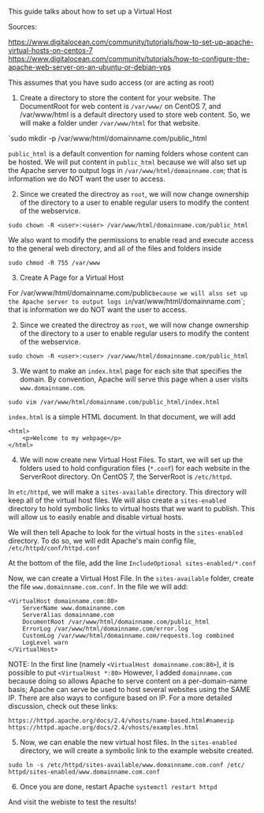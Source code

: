 This guide talks about how to set up a Virtual Host

Sources: 

https://www.digitalocean.com/community/tutorials/how-to-set-up-apache-virtual-hosts-on-centos-7
https://www.digitalocean.com/community/tutorials/how-to-configure-the-apache-web-server-on-an-ubuntu-or-debian-vps

This assumes that you have sudo access (or are acting as root)

1) Create a directory to store the content for your website.
The DocumentRoot for web content is `/var/www/` on CentOS 7,
and /var/www/html is a default directory used to store web
content. So, we will make a folder under `/var/www/html` for 
that website.

`sudo mkdir -p /var/www/html/domainname.com/public_html

`public_html` is a default convention for naming folders whose
content can be hosted. We will put content in `public_html`
because we will also set up the Apache server to output
logs in `/var/www/html/domainname.com`; that is information
we do NOT want the user to access.

2) Since we created the directroy as `root`, we will now
change ownership of the directory to a user to enable 
regular users to modify the content of the webservice.

`sudo chown -R <user>:<user> /var/www/html/domainname.com/public_html`

We also want to modify the permissions to enable read and execute
access to the general web directory, and all of the files and
folders inside

`sudo chmod -R 755 /var/www`

3) Create A Page for a Virtual Host

For /var/www/html/domainname.com/public`
because we will also set up the Apache server to output
logs in `/var/www/html/domainname.com`; that is information
we do NOT want the user to access.

2) Since we created the directroy as `root`, we will now
change ownership of the directory to a user to enable 
regular users to modify the content of the webservice.

`sudo chown -R <user>:<user> /var/www/html/domainname.com/public_html`

3) We want to make an `index.html` page for each site that specifies
the domain. By convention, Apache will serve this page when a user
visits `www.domainname.com`.

`sudo vim /var/www/html/domainname.com/public_html/index.html`

`index.html` is a simple HTML document. In that document,
we will add
```
<html>
    <p>Welcome to my webpage</p>
</html>
```

4) We will now create new Virtual Host Files.
To start, we will set up the folders used to hold configuration
files (`*.conf`) for each website in the ServerRoot directory.
On CentOS 7, the ServerRoot is `/etc/httpd`.

In `etc/httpd`, we will make a `sites-available` directory. This
directory will keep all of the virtual host files. We will also
create a `sites-enabled` directory to hold symbolic links to 
virtual hosts that we want to publish. This will allow us to
easily enable and disable virtual hosts.

We will then tell Apache to look for the virtual hosts in the
`sites-enabled` directory. To do so, we will edit Apache's
main config file, `/etc/httpd/conf/httpd.conf`

At the bottom of the file, add the line
`IncludeOptional sites-enabled/*.conf`

Now, we can create a Virtual Host File. In the `sites-available`
folder, create the file `www.domainname.com.conf`. In the
file we will add:

```
<VirtualHost domainname.com:80>
    ServerName www.domainanme.com
    ServerAlias domainname.com
    DocumentRoot /var/www/html/domainname.com/public_html
    ErrorLog /var/www/html/domainname.com/error.log
    CustomLog /var/www/html/domainname.com/requests.log combined
    LogLevel warn
</VirtualHost>
```

NOTE: In the first line (namely `<VirtualHost domainname.com:80>`),
it is possible to put `<VirtualHost *:80>` However, I added
`domainname.com` because doing so allows Apache to serve content
on a per-domain-name basis; Apache can serve be used to host
several websites using the SAME IP. There are also ways to
configure based on IP. For a more detailed discussion, check
out these links:

`https://httpd.apache.org/docs/2.4/vhosts/name-based.html#namevip`
`https://httpd.apache.org/docs/2.4/vhosts/examples.html`


5) Now, we can enable the new virtual host files.
In the `sites-enabled` directory, we will create a symbolic link
to the example website created.

`sudo ln -s /etc/httpd/sites-available/www.domainname.com.conf /etc/ httpd/sites-enabled/www.domainname.com.conf`

6) Once you are done, restart Apache
`systemctl restart httpd`

And visit the webiste to test the results!
